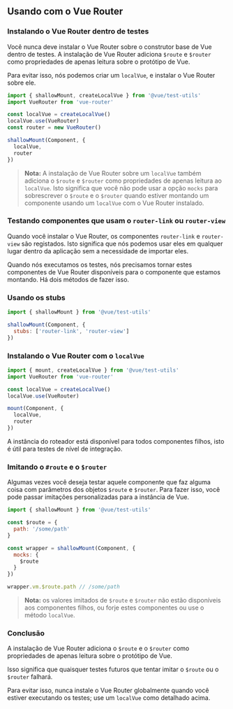 ## Usando com o Vue Router

### Instalando o Vue Router dentro de testes

Você nunca deve instalar o Vue Router sobre o construtor base de Vue dentro de testes. A instalação de Vue Router adiciona `$route` e `$router` como propriedades de apenas leitura sobre o protótipo de Vue.

Para evitar isso, nós podemos criar um `localVue`, e instalar o Vue Router sobre ele.

```js
import { shallowMount, createLocalVue } from '@vue/test-utils'
import VueRouter from 'vue-router'

const localVue = createLocalVue()
localVue.use(VueRouter)
const router = new VueRouter()

shallowMount(Component, {
  localVue,
  router
})
```

> **Nota:** A instalação de Vue Router sobre um `localVue` também adiciona o `$route` e `$router` como propriedades de apenas leitura ao `localVue`. Isto significa que você não pode usar a opção `mocks` para sobrescrever o `$route` e o `$router` quando estiver montando um componente usando um `localVue` com o Vue Router instalado.

### Testando componentes que usam o `router-link` ou `router-view`

Quando você instalar o Vue Router, os componentes `router-link` e `router-view` são registados. Isto significa que nós podemos usar eles em qualquer lugar dentro da aplicação sem a necessidade de importar eles.

Quando nós executamos os testes, nós precisamos tornar estes componentes de Vue Router disponíveis para o componente que estamos montando. Há dois métodos de fazer isso.

### Usando os stubs

```js
import { shallowMount } from '@vue/test-utils'

shallowMount(Component, {
  stubs: ['router-link', 'router-view']
})
```

### Instalando o Vue Router com o `localVue`

```js
import { mount, createLocalVue } from '@vue/test-utils'
import VueRouter from 'vue-router'

const localVue = createLocalVue()
localVue.use(VueRouter)

mount(Component, {
  localVue,
  router
})
```

A instância do roteador está disponível para todos componentes filhos, isto é útil para testes de nível de integração.

### Imitando o `#route` e o `$router`

Algumas vezes você deseja testar aquele componente que faz alguma coisa com parâmetros dos objetos `$route` e `$router`. Para fazer isso, você pode passar imitações personalizadas para a instância de Vue.

```js
import { shallowMount } from '@vue/test-utils'

const $route = {
  path: '/some/path'
}

const wrapper = shallowMount(Component, {
  mocks: {
    $route
  }
})

wrapper.vm.$route.path // /some/path
```

> **Nota:** os valores imitados de `$route` e `$router` não estão disponíveis aos componentes filhos, ou forje estes componentes ou use o método `localVue`.

### Conclusão

A instalação de Vue Router adiciona o `$route` e o `$router` como propriedades de apenas leitura sobre o protótipo de Vue.

Isso significa que quaisquer testes futuros que tentar imitar o `$route` ou o `$router` falhará.

Para evitar isso, nunca instale o Vue Router globalmente quando você estiver executando os testes; use um `localVue` como detalhado acima.
